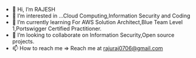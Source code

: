 - 👋 Hi, I’m RAJESH
- 👀 I’m interested in ...Cloud Computing,Information Security and Coding
- 🌱 I’m currently learning For AWS Solution Architect,Blue Team Level 1,Portswigger Certified Practitioner.
- 💞️ I’m looking to collaborate on Information Security,Open source projects.
- 📫 How to reach me => Reach me at rajuraj0706@gmail.com

<!---
RajeshA76/RajeshA76 is a ✨ special ✨ repository because its `README.md` (this file) appears on your GitHub profile.
You can click the Preview link to take a look at your changes.
--->
